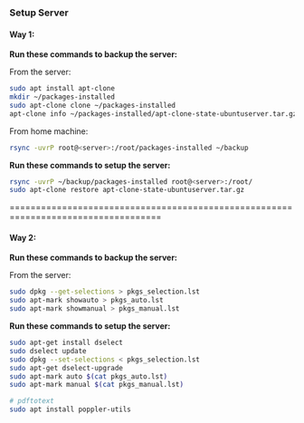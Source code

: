 ### Setup Server
#### Way 1:
**Run these commands to backup the server:**

From the server:
```sh
sudo apt install apt-clone
mkdir ~/packages-installed
sudo apt-clone clone ~/packages-installed
apt-clone info ~/packages-installed/apt-clone-state-ubuntuserver.tar.gz
```

From home machine:
```sh
rsync -uvrP root@<server>:/root/packages-installed ~/backup
```

**Run these commands to setup the server:**
```sh
rsync -uvrP ~/backup/packages-installed root@<server>:/root/
sudo apt-clone restore apt-clone-state-ubuntuserver.tar.gz
```

===================================================================================

#### Way 2:
**Run these commands to backup the server:**

From the server:
```sh
sudo dpkg --get-selections > pkgs_selection.lst
sudo apt-mark showauto > pkgs_auto.lst
sudo apt-mark showmanual > pkgs_manual.lst
```

**Run these commands to setup the server:**
```sh
sudo apt-get install dselect
sudo dselect update
sudo dpkg --set-selections < pkgs_selection.lst
sudo apt-get dselect-upgrade
sudo apt-mark auto $(cat pkgs_auto.lst)
sudo apt-mark manual $(cat pkgs_manual.lst)
```

```sh
# pdftotext
sudo apt install poppler-utils
```
